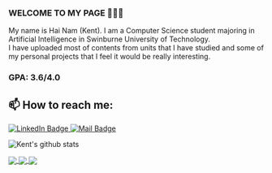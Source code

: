 ### WELCOME TO MY PAGE 👋👋👋
My name is Hai Nam (Kent). I am a Computer Science student majoring in Artificial Intelligence in Swinburne University of Technology.
<br>
I have uploaded most of contents from units that I have studied and some of my personal projects that I feel it would be really interesting.
<br>
### GPA: 3.6/4.0

## 📫 How to reach me:

<div id="badges">
  <a href="https://www.linkedin.com/in/hai-nam-ngo-b71978231/">
    <img src="https://img.shields.io/badge/LinkedIn-blue?style=for-the-badge&logo=linkedin&logoColor=white" alt="LinkedIn Badge"/>
  </a>
  <a href="mailto:ngohainnam@gmail.com">
    <img src="https://img.shields.io/badge/Mail-red?style=for-the-badge&logo=gmail&logoColor=white" alt="Mail Badge"/>
  </a>
</div>

![Kent's github stats](https://github-readme-stats-git-masterrstaa-rickstaa.vercel.app/api?username=ngohainnam&show_icons=true&theme=tokyonight&hide=contribs,prs,issues)

<a href="https://github.com/ngohainnam/Diploma-of-IT">
  <img align="center" src="https://github-readme-stats.vercel.app/api/pin/?username=ngohainnam&repo=Diploma-of-IT&theme=radical" />
</a>    

<a href="https://github.com/ngohainnam/Bachelor-of-Computer-Science">
  <img align="center" src="https://github-readme-stats.vercel.app/api/pin/?username=ngohainnam&repo=Bachelor-of-Computer-Science&theme=merko" />
</a>

<a href="https://github.com/ngohainnam/OOP-Program-Game-Alien-Blaster">
  <img align="center" src="https://github-readme-stats.vercel.app/api/pin/?username=ngohainnam&repo=OOP-Program-Game-Alien-Blaster&theme=gruvbox" />
</a>
